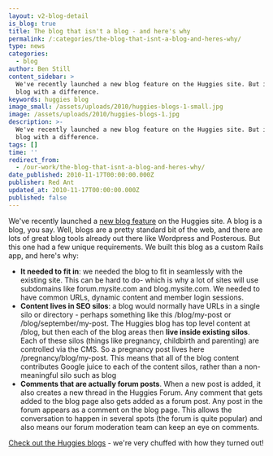 ```yaml
---
layout: v2-blog-detail
is_blog: true
title: The blog that isn't a blog - and here's why
permalink: /:categories/the-blog-that-isnt-a-blog-and-heres-why/
type: news
categories:
  - blog
author: Ben Still
content_sidebar: >
  We've recently launched a new blog feature on the Huggies site. But it's a
  blog with a difference.
keywords: huggies blog
image_small: /assets/uploads/2010/huggies-blogs-1-small.jpg
image: /assets/uploads/2010/huggies-blogs-1.jpg
description: >-
  We've recently launched a new blog feature on the Huggies site. But it's a
  blog with a difference.
tags: []
time: ''
redirect_from:
  - /our-work/the-blog-that-isnt-a-blog-and-heres-why/
date_published: 2010-11-17T00:00:00.000Z
publisher: Red Ant
updated_at: 2010-11-17T00:00:00.000Z
published: false
---
```


We've recently launched a [new blog feature](http://www.huggies.com.au/blog) on the Huggies site. A blog is a blog, you say. Well, blogs are a pretty standard bit of the web, and there are lots of great blog tools already out there like Wordpress and Posterous. But this one had a few unique requirements. We built this blog as a custom Rails app, and here's why:

* **It needed to fit in**: we needed the blog to fit in seamlessly with the existing site. This can be hard to do- which is why a lot of sites will use subdomains like forum.mysite.com and blog.mysite.com. We needed to have common URLs, dynamic content and member login sessions.
* **Content lives in SEO silos**: a blog would normally have URLs in a single silo or directory - perhaps something like this /blog/my-post or /blog/september/my-post. The Huggies blog has top level content at /blog, but then each of the blog areas then **live inside existing silos**. Each of these silos (things like pregnancy, childbirth and parenting) are controlled via the CMS. So a pregnancy post lives here /pregnancy/blog/my-post. This means that all of the blog content contributes Google juice to each of the content silos, rather than a non-meaningful silo such as blog
* **Comments that are actually forum posts**. When a new post is added, it also creates a new thread in the Huggies Forum. Any comment that gets added to the blog page also gets added as a forum post. Any post in the forum appears as a comment on the blog page. This allows the conversation to happen in several spots (the forum is quite popular) and also means our forum moderation team can keep an eye on comments.

[Check out the Huggies blogs](http://www.huggies.com.au/blog) - we're very chuffed with how they turned out!

